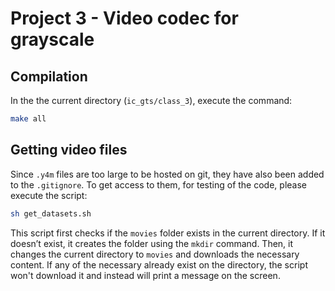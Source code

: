 # Project 3 - Video codec for grayscale

## Compilation

In the the current directory (`ic_gts/class_3`), execute the command:

```bash
make all
```

## Getting video files

Since `.y4m` files are too large to be hosted on git, they have also been added to the `.gitignore`. To get access to them, for testing of the code, please execute the script:

```bash
sh get_datasets.sh
```

This script first checks if the `movies` folder exists in the current directory. If it doesn’t exist, it creates the folder using the `mkdir` command. Then, it changes the current directory to `movies` and downloads the necessary content. If any of the necessary already exist on the directory, the script won't download it and instead will print a message on the screen.
